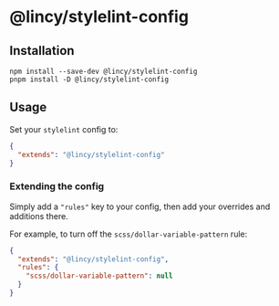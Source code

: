 # @lincy/stylelint-config

## Installation

```shell
npm install --save-dev @lincy/stylelint-config
pnpm install -D @lincy/stylelint-config
```

## Usage

Set your `stylelint` config to:

```json
{
  "extends": "@lincy/stylelint-config"
}
```

### Extending the config

Simply add a `"rules"` key to your config, then add your overrides and additions there.

For example, to turn off the `scss/dollar-variable-pattern` rule:

```json
{
  "extends": "@lincy/stylelint-config",
  "rules": {
    "scss/dollar-variable-pattern": null
  }
}
```

